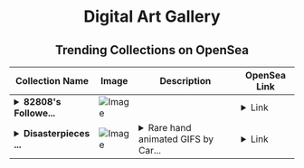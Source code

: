 <div align="center">

# Digital Art Gallery

## Trending Collections on OpenSea

| Collection Name                       | Image                                                                                     | Description                       | OpenSea Link                                                                                          |
|---------------------------------------|-------------------------------------------------------------------------------------------|-----------------------------------|--------------------------------------------------------------------------------------------------------|
| **<details><summary>82808's Followe...</summary>82808's Follower</details>** | ![Image](https://i.seadn.io/s/raw/files/19f9f090920392cc3650cbdf4361755b.png?w=500&auto=format?w=200&auto=format) |  | <details><summary>Link</summary>[82808's Follower](https://opensea.io/collection/82808-s-follower)</details> |
| **<details><summary>Disasterpieces ...</summary>Disasterpieces by TrashxPanda</details>** | ![Image](https://i.seadn.io/s/raw/files/d334fbfc67cfc78678a877f31d46f29d.gif?w=500&auto=format?w=200&auto=format) | <details><summary>Rare hand animated GIFS by Car...</summary>Rare hand animated GIFS by Career Digital Artist and Animator TrashxPanda</details> | <details><summary>Link</summary>[Disasterpieces by TrashxPanda](https://opensea.io/collection/disasterpieces-by-trashxpanda)</details> |

</div>